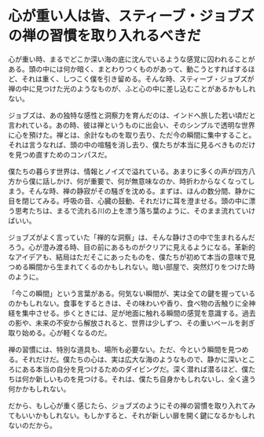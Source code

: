 # 心が重い人は皆、スティーブ・ジョブズの禅の習慣を取り入れるべきだ

心が重い時、まるでどこか深い海の底に沈んでいるような感覚に囚われることがある。頭の中には何か暗く、まとわりつくものがあって、動こうとすればするほど、それは重く、しつこく僕を引き留める。そんな時、スティーブ・ジョブズが禅の中に見つけた光のようなものが、ふと心の中に差し込むことがあるかもしれない。

ジョブズは、あの独特な感性と洞察力を育んだのは、インドへ旅した若い頃だと言われている。あの時、彼は禅というものに出会い、そのシンプルで透明な世界に心を預けた。禅とは、余計なものを取り去り、ただ今の瞬間に集中すること。それは言うなれば、頭の中の喧騒を消し去り、僕たちが本当に見るべきものだけを見つめ直すためのコンパスだ。

僕たちの暮らす世界は、情報とノイズで溢れている。あまりに多くの声が四方八方から僕に話しかけ、何が重要で、何が無意味なのか、時折わからなくなってしまう。そんな時、禅の静寂がその騒ぎを沈める。まずは、ほんの数分間、静かに目を閉じてみる。呼吸の音、心臓の鼓動、それだけに耳を澄ませる。頭の中に漂う思考たちは、まるで流れる川の上を漂う落ち葉のように、そのまま流れていけばいい。

ジョブズがよく言っていた「禅的な洞察」は、そんな静けさの中で生まれるんだろう。心が澄み渡る時、目の前にあるものがクリアに見えるようになる。革新的なアイデアも、結局はただそこにあったものを、僕たちが初めて本当の意味で見つめる瞬間から生まれてくるのかもしれない。暗い部屋で、突然灯りをつけた時のように。

「今この瞬間」という言葉がある。何気ない瞬間が、実は全ての鍵を握っているのかもしれない。食事をするときは、その味わいや香り、食べ物の舌触りに全神経を集中させる。歩くときには、足が地面に触れる瞬間の感覚を意識する。過去の影や、未来の不安から解放されると、世界は少しずつ、その重いベールを剥ぎ取り始める。心が軽くなるのだ。

禅の習慣には、特別な道具も、場所も必要ない。ただ、今という瞬間を見つめる。それだけだ。僕たちの心は、実は広大な海のようなもので、静かに深いところにある本当の自分を見つけるためのダイビングだ。深く潜れば潜るほど、僕たちは何か新しいものを見つける。それは、僕たち自身かもしれないし、全く違う何かかもしれない。

だから、もし心が重く感じたら、ジョブズのようにその禅の習慣を取り入れてみてもいいかもしれない。もしかすると、それが新しい扉を開く鍵になるかもしれないのだから。
